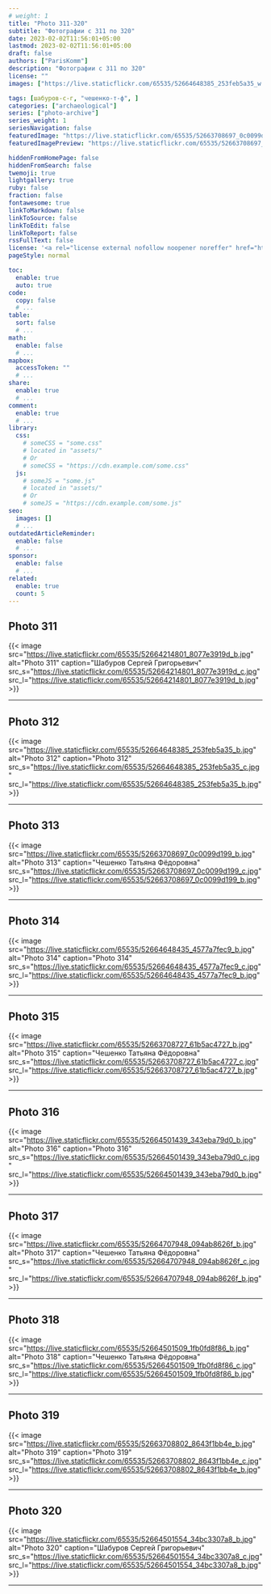 ```yaml
---
# weight: 1
title: "Photo 311-320"
subtitle: "Фотографии с 311 по 320"
date: 2023-02-02T11:56:01+05:00
lastmod: 2023-02-02T11:56:01+05:00
draft: false
authors: ["ParisKomm"]
description: "Фотографии с 311 по 320"
license: ""
images: ["https://live.staticflickr.com/65535/52664648385_253feb5a35_w.jpg"] # изображения страниц для Open Graph и Twitter Cards.

tags: [шабуров-с-г, "чешенко-т-ф", ]
categories: ["archaeological"]
series: ["photo-archive"]
series_weight: 1
seriesNavigation: false
featuredImage: "https://live.staticflickr.com/65535/52663708697_0c0099d199_b.jpg" # главное изображение для содержимого.
featuredImagePreview: "https://live.staticflickr.com/65535/52663708697_0c0099d199_b.jpg" # изображение для главной страницы.

hiddenFromHomePage: false
hiddenFromSearch: false
twemoji: true
lightgallery: true
ruby: false
fraction: false
fontawesome: true
linkToMarkdown: false
linkToSource: false
linkToEdit: false
linkToReport: false
rssFullText: false
license: '<a rel="license external nofollow noopener noreffer" href="https://creativecommons.org/licenses/by-nc-nd/4.0/" target="_blank">CC BY-NC-ND 4.0</a>'
pageStyle: normal

toc:
  enable: true
  auto: true
code:
  copy: false
  # ...
table:
  sort: false
  # ...
math:
  enable: false
  # ...
mapbox:
  accessToken: ""
  # ...
share:
  enable: true
  # ...
comment:
  enable: true
  # ...
library:
  css:
    # someCSS = "some.css"
    # located in "assets/"
    # Or
    # someCSS = "https://cdn.example.com/some.css"
  js:
    # someJS = "some.js"
    # located in "assets/"
    # Or
    # someJS = "https://cdn.example.com/some.js"
seo:
  images: []
  # ...
outdatedArticleReminder:
  enable: false
  # ...
sponsor:
  enable: false
  # ...
related:
  enable: true
  count: 5
---
```


<!--more-->

## Photo 311

{{< image src="https://live.staticflickr.com/65535/52664214801_8077e3919d_b.jpg" alt="Photo 311" caption="Шабуров Сергей Григорьевич" src_s="https://live.staticflickr.com/65535/52664214801_8077e3919d_c.jpg" src_l="https://live.staticflickr.com/65535/52664214801_8077e3919d_b.jpg" >}}

***

## Photo 312

{{< image src="https://live.staticflickr.com/65535/52664648385_253feb5a35_b.jpg" alt="Photo 312" caption="Photo 312" src_s="https://live.staticflickr.com/65535/52664648385_253feb5a35_c.jpg" src_l="https://live.staticflickr.com/65535/52664648385_253feb5a35_b.jpg" >}}

***

## Photo 313

{{< image src="https://live.staticflickr.com/65535/52663708697_0c0099d199_b.jpg" alt="Photo 313" caption="Чешенко Татьяна Фёдоровна" src_s="https://live.staticflickr.com/65535/52663708697_0c0099d199_c.jpg" src_l="https://live.staticflickr.com/65535/52663708697_0c0099d199_b.jpg" >}}

***

## Photo 314

{{< image src="https://live.staticflickr.com/65535/52664648435_4577a7fec9_b.jpg" alt="Photo 314" caption="Photo 314" src_s="https://live.staticflickr.com/65535/52664648435_4577a7fec9_c.jpg" src_l="https://live.staticflickr.com/65535/52664648435_4577a7fec9_b.jpg" >}}

***

## Photo 315

{{< image src="https://live.staticflickr.com/65535/52663708727_61b5ac4727_b.jpg" alt="Photo 315" caption="Чешенко Татьяна Фёдоровна" src_s="https://live.staticflickr.com/65535/52663708727_61b5ac4727_c.jpg" src_l="https://live.staticflickr.com/65535/52663708727_61b5ac4727_b.jpg" >}}

***

## Photo 316

{{< image src="https://live.staticflickr.com/65535/52664501439_343eba79d0_b.jpg" alt="Photo 316" caption="Photo 316" src_s="https://live.staticflickr.com/65535/52664501439_343eba79d0_c.jpg" src_l="https://live.staticflickr.com/65535/52664501439_343eba79d0_b.jpg" >}}

***

## Photo 317

{{< image src="https://live.staticflickr.com/65535/52664707948_094ab8626f_b.jpg" alt="Photo 317" caption="Чешенко Татьяна Фёдоровна" src_s="https://live.staticflickr.com/65535/52664707948_094ab8626f_c.jpg" src_l="https://live.staticflickr.com/65535/52664707948_094ab8626f_b.jpg" >}}

***

## Photo 318

{{< image src="https://live.staticflickr.com/65535/52664501509_1fb0fd8f86_b.jpg" alt="Photo 318" caption="Чешенко Татьяна Фёдоровна" src_s="https://live.staticflickr.com/65535/52664501509_1fb0fd8f86_c.jpg" src_l="https://live.staticflickr.com/65535/52664501509_1fb0fd8f86_b.jpg" >}}

***

## Photo 319

{{< image src="https://live.staticflickr.com/65535/52663708802_8643f1bb4e_b.jpg" alt="Photo 319" caption="Photo 319" src_s="https://live.staticflickr.com/65535/52663708802_8643f1bb4e_c.jpg" src_l="https://live.staticflickr.com/65535/52663708802_8643f1bb4e_b.jpg" >}}

***

## Photo 320

{{< image src="https://live.staticflickr.com/65535/52664501554_34bc3307a8_b.jpg" alt="Photo 320" caption="Шабуров Сергей Григорьевич" src_s="https://live.staticflickr.com/65535/52664501554_34bc3307a8_c.jpg" src_l="https://live.staticflickr.com/65535/52664501554_34bc3307a8_b.jpg" >}}

***
